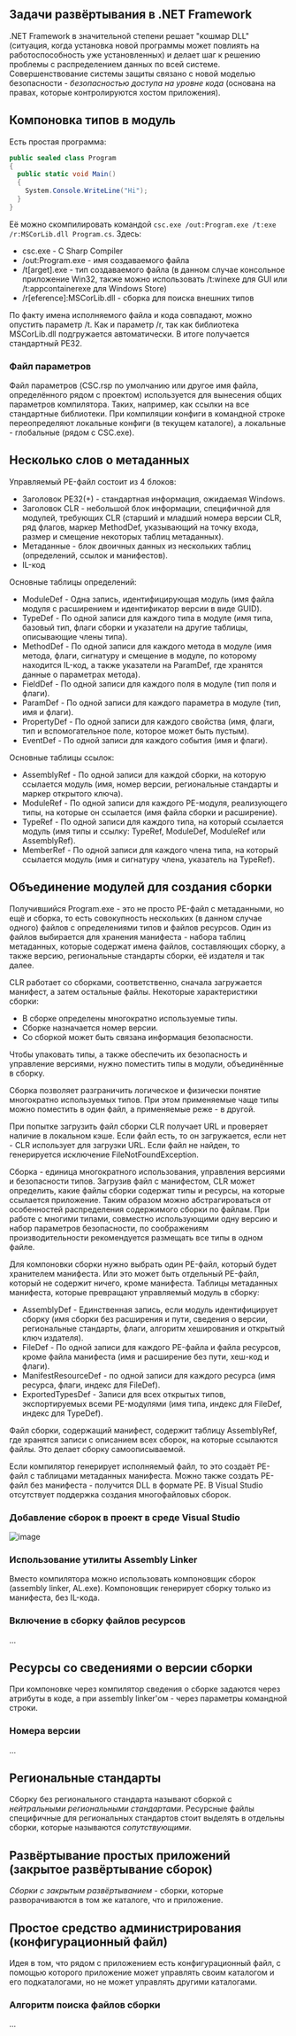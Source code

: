 ## Задачи развёртывания в .NET Framework

.NET Framework в значительной степени решает "кошмар DLL" (ситуация, когда установка новой программы может повлиять на работоспособность уже установленных) и делает шаг к решению проблемы с распределением данных по всей системе. Совершенствование системы защиты связано с новой моделью безопасности - _безопасностью доступа на уровне кода_ (основана на правах, которые контролируются хостом приложения). 

## Компоновка типов в модуль

Есть простая программа:
```csharp
public sealed class Program
{
  public static void Main()
  {
    System.Console.WriteLine("Hi");
  }
}
```

Её можно скомпилировать командой `csc.exe /out:Program.exe /t:exe /r:MSCorLib.dll Program.cs`. Здесь:
- csc.exe - C Sharp Compiler
- /out:Program.exe - имя создаваемого файла
- /t[arget].exe - тип создаваемого файла (в данном случае консольное приложение Win32, также можно использовать /t:winexe для GUI или /t:appcontainerexe для Windows Store)
- /r[eference]:MSCorLib.dll - сборка для поиска внешних типов

По факту имена исполняемого файла и кода совпадают, можно опустить параметр /t. Как и параметр /r, так как библиотека MSCorLib.dll подгружается автоматически. В итоге получается стандартный PE32.

### Файл параметров

Файл параметров (CSC.rsp по умолчанию или другое имя файла, определённого рядом с проектом) используется для вынесения общих параметров компилятора. Таких, например, как ссылки на все стандартные библиотеки. При компиляции конфиги в командной строке переопределяют локальные конфиги (в текущем каталоге), а локальные - глобальные (рядом с CSC.exe).

## Несколько слов о метаданных

Управляемый PE-файл состоит из 4 блоков:
- Заголовок PE32(+) - стандартная информация, ожидаемая Windows.
- Заголовок CLR - небольшой блок информации, специфичной для модулей, требующих CLR (старший и младший номера версии CLR, ряд флагов, маркер MethodDef, указывающий на точку входа, размер и смещение некоторых таблиц метаданных).
- Метаданные - блок двоичных данных из нескольких таблиц (определений, ссылок и манифестов).
- IL-код

Основные таблицы определений:
- ModuleDef - Одна запись, идентифицирующая модуль (имя файла модуля с расширением и идентификатор версии в виде GUID).
- TypeDef - По одной записи для каждого типа в модуле (имя типа, базовый тип, флаги сборки и указатели на другие таблицы, описывающие члены типа).
- MethodDef - По одной записи для каждого метода в модуле (имя метода, флаги, сигнатуру и смещение в модуле, по которому находится IL-код, а также указатели на ParamDef, где хранятся данные о параметрах метода).
- FieldDef - По одной записи для каждого поля в модуле (тип поля и флаги).
- ParamDef - По одной записи для каждого параметра в модуле (тип, имя и флаги).
- PropertyDef - По одной записи для каждого свойства (имя, флаги, тип и вспомогательное поле, которое может быть пустым).
- EventDef - По одной записи для каждого события (имя и флаги).

Основные таблицы ссылок:
- AssemblyRef - По одной записи для каждой сборки, на которую ссылается модуль (имя, номер версии, региональные стандарты и маркер открытого ключа).
- ModuleRef - По одной записи для каждого PE-модуля, реализующего типы, на которые он ссылается (имя файла сборки и расширение).
- TypeRef - По одной записи для каждого типа, на который ссылается модуль (имя типы и ссылку: TypeRef, ModuleDef, ModuleRef или AssemblyRef).
- MemberRef - По одной записи для каждого члена типа, на который ссылается модуль (имя и сигнатуру члена, указатель на TypeRef).

## Объединение модулей для создания сборки

Получившийся Program.exe - это не просто PE-файл с метаданными, но ещё и сборка, то есть совокупность нескольких (в данном случае одного) файлов с определениями типов и файлов ресурсов. Один из файлов выбирается для хранения манифеста - набора таблиц метаданных, которые содержат имена файлов, составляющих сборку, а также версию, региональные стандарты сборки, её издателя и так далее.

CLR работает со сборками, соответственно, сначала загружается манифест, а затем остальные файлы. Некоторые характеристики сборки:
- В сборке определены многократно используемые типы.
- Сборке назначается номер версии.
- Со сборкой может быть связана информация безопасности.

Чтобы упаковать типы, а также обеспечить их безопасность и управление версиями, нужно поместить типы в модули, объединённые в сборку.

Сборка позволяет разграничить логическое и физически понятие многократно используемых типов. При этом применяемые чаще типы можно поместить в один файл, а применяемые реже - в другой.

При попытке загрузить файл сборки CLR получает URL и проверяет наличие в локальном кэше. Если файл есть, то он загружается, если нет - CLR использует для загрузки URL. Если файл не найден, то генерируется исключение FileNotFoundException.

Сборка - единица многократного использования, управления версиями и безопасности типов. Загрузив файл с манифестом, CLR может определить, какие файлы сборки содержат типы и ресурсы, на которые ссылается приложение. Таким образом можно абстрагироваться от особенностей распределения содержимого сборки по файлам. При работе с многими типами, совместно использующими одну версию и набор параметров безопасности, по соображениям производительности рекомендуется размещать все типы в одном файле.

Для компоновки сборки нужно выбрать один PE-файл, который будет хранителем манифеста. Или это может быть отдельный PE-файл, который не содержит ничего, кроме манифеста. Таблицы метаданных манифеста, которые превращают управляемый модуль в сборку:
- AssemblyDef - Единственная запись, если модуль идентифицирует сборку (имя сборки без расширения и пути, сведения о версии, региональные стандарты, флаги, алгоритм хеширования и открытый ключ издателя).
- FileDef - По одной записи для каждого PE-файла и файла ресурсов, кроме файла манифеста (имя и расширение без пути, хеш-код и флаги).
- ManifestResourceDef - по одной записи для каждого ресурса (имя ресурса, флаги, индекс для FileDef).
- ExportedTypesDef - Записи для всех открытых типов, экспортируемых всеми PE-модулями (имя типа, индекс для FileDef, индекс для TypeDef).

Файл сборки, содержащий манифест, содержит таблицу AssemblyRef, где хранятся записи с описанием всех сборок, на которые ссылаются файлы. Это делает сборку самоописываемой.

Если компилятор генерирует исполняемый файл, то это создаёт PE-файл с таблицами метаданных манифеста. Можно также создать PE-файл без манифеста - получится DLL в формате PE. В Visual Studio отсутствует поддержка создания многофайловых сборок.

### Добавление сборок в проект в среде Visual Studio

![image](https://github.com/kuzmin-nikita/CLR-via-CSharp/assets/80389873/e781c3fc-8ce6-4400-a25c-b69355c50ece)

### Использование утилиты Assembly Linker

Вместо компилятора можно использовать компоновщик сборок (assembly linker, AL.exe). Компоновщик генерирует сборку только из манифеста, без IL-кода.

### Включение в сборку файлов ресурсов

...

## Ресурсы со сведениями о версии сборки

При компоновке через компилятор сведения о сборке задаются через атрибуты в коде, а при assembly linker'ом - через параметры командной строки.

### Номера версии

...

## Региональные стандарты

Сборку без регионального стандарта называют сборкой с _нейтральными региональными стандартами_. Ресурсные файлы специфичные для региональных стандартов стоит выделять в отдельны сборки, которые называются _сопутствующими_.

## Развёртывание простых приложений (закрытое развёртывание сборок)

_Сборки с закрытым развёртыванием_ - сборки, которые разворачиваются в том же каталоге, что и приложение.

## Простое средство администрирования (конфигурационный файл)

Идея в том, что рядом с приложением есть конфигурационный файл, с помощью которого приложение может управлять своим каталогом и его подкаталогами, но не может управлять другими каталогами.

### Алгоритм поиска файлов сборки

...

